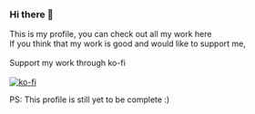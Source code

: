 ### Hi there 👋
This is my profile, you can check out all my work here<br>
If you think that my work is good and would like to support me,<br><br>
Support my work through ko-fi<br><br>
[![ko-fi](https://ko-fi.com/img/githubbutton_sm.svg)](https://ko-fi.com/N4N03YB54)
<!--
**MCUxDaredevil/MCUxDaredevil** is a ✨ _special_ ✨ repository because its `README.md` (this file) appears on your GitHub profile.
-->
PS: This profile is still yet to be complete :)
